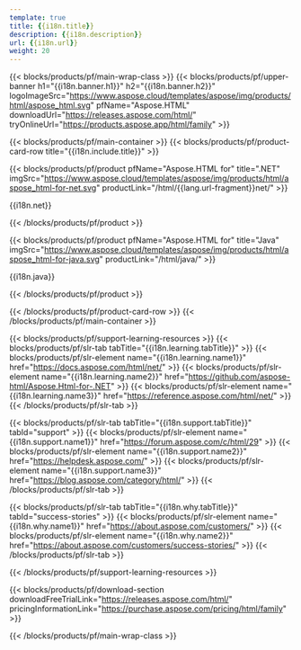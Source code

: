 ```yaml
---
template: true
title: {{i18n.title}}
description: {{i18n.description}}
url: {{i18n.url}}
weight: 20
---
```



{{< blocks/products/pf/main-wrap-class >}}
{{< blocks/products/pf/upper-banner h1="{{i18n.banner.h1}}" h2="{{i18n.banner.h2}}" logoImageSrc="https://www.aspose.cloud/templates/aspose/img/products/html/aspose_html.svg" pfName="Aspose.HTML" downloadUrl="https://releases.aspose.com/html/" tryOnlineUrl="https://products.aspose.app/html/family" >}}

{{< blocks/products/pf/main-container >}}
{{< blocks/products/pf/product-card-row title="{{i18n.include.title}}" >}}

{{< blocks/products/pf/product pfName="Aspose.HTML for" title=".NET" imgSrc="https://www.aspose.cloud/templates/aspose/img/products/html/aspose_html-for-net.svg" productLink="/html/{{lang.url-fragment}}net/" >}}

{{i18n.net}}

{{< /blocks/products/pf/product >}}

{{< blocks/products/pf/product pfName="Aspose.HTML for" title="Java" imgSrc="https://www.aspose.cloud/templates/aspose/img/products/html/aspose_html-for-java.svg" productLink="/html/java/" >}}

{{i18n.java}}

{{< /blocks/products/pf/product >}}

{{< /blocks/products/pf/product-card-row >}}
{{< /blocks/products/pf/main-container >}}

{{< blocks/products/pf/support-learning-resources >}}
{{< blocks/products/pf/slr-tab tabTitle="{{i18n.learning.tabTitle}}" >}}
{{< blocks/products/pf/slr-element name="{{i18n.learning.name1}}" href="https://docs.aspose.com/html/net/" >}}
{{< blocks/products/pf/slr-element name="{{i18n.learning.name2}}" href="https://github.com/aspose-html/Aspose.Html-for-.NET" >}}
{{< blocks/products/pf/slr-element name="{{i18n.learning.name3}}" href="https://reference.aspose.com/html/net/" >}}
{{< /blocks/products/pf/slr-tab >}}

{{< blocks/products/pf/slr-tab tabTitle="{{i18n.support.tabTitle}}" tabId="support" >}}
{{< blocks/products/pf/slr-element name="{{i18n.support.name1}}" href="https://forum.aspose.com/c/html/29" >}}
{{< blocks/products/pf/slr-element name="{{i18n.support.name2}}" href="https://helpdesk.aspose.com/" >}}
{{< blocks/products/pf/slr-element name="{{i18n.support.name3}}" href="https://blog.aspose.com/category/html/" >}}
{{< /blocks/products/pf/slr-tab >}}

{{< blocks/products/pf/slr-tab tabTitle="{{i18n.why.tabTitle}}" tabId="success-stories" >}}
{{< blocks/products/pf/slr-element name="{{i18n.why.name1}}" href="https://about.aspose.com/customers/" >}}
{{< blocks/products/pf/slr-element name="{{i18n.why.name2}}" href="https://about.aspose.com/customers/success-stories/" >}}
{{< /blocks/products/pf/slr-tab >}}

{{< /blocks/products/pf/support-learning-resources >}}

{{< blocks/products/pf/download-section downloadFreeTrialLink="https://releases.aspose.com/html/" pricingInformationLink="https://purchase.aspose.com/pricing/html/family" >}}

{{< /blocks/products/pf/main-wrap-class >}}